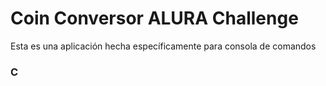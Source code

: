 # Coin Conversor ALURA Challenge

Esta es una aplicación hecha específicamente para consola de comandos


### C
